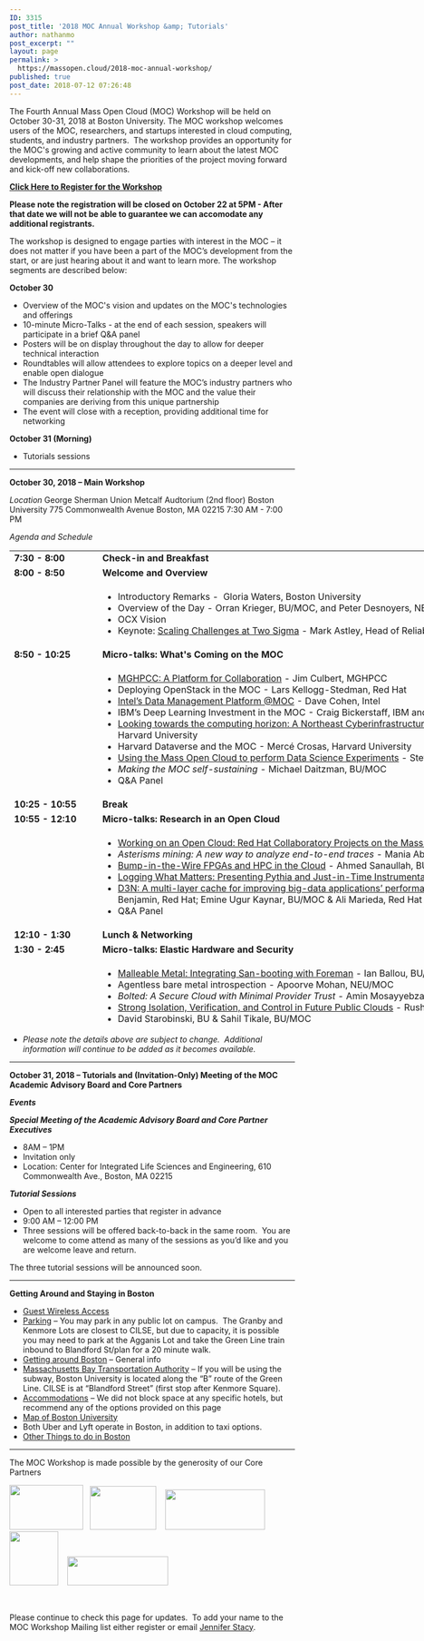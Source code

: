 ```yaml
---
ID: 3315
post_title: '2018 MOC Annual Workshop &amp; Tutorials'
author: nathanmo
post_excerpt: ""
layout: page
permalink: >
  https://massopen.cloud/2018-moc-annual-workshop/
published: true
post_date: 2018-07-12 07:26:48
---
```

<p class="entry-header">The Fourth Annual Mass Open Cloud (MOC) Workshop will be held on October 30-31, 2018 at Boston University. The MOC workshop welcomes users of the MOC, researchers, and startups interested in cloud computing, students, and industry partners.  The workshop provides an opportunity for the MOC's growing and active community to learn about the latest MOC developments, and help shape the priorities of the project moving forward and kick-off new collaborations.</p>
<span style="color: #0000ff"><strong><a href="https://goo.gl/forms/Odoo53AIpieStTBx2">Click Here to Register for the Workshop</a></strong></span>

<span style="font-weight: 400"><strong>Please note the registration will be closed on October 22 at 5PM - After that date we will not be able to guarantee we can accomodate any additional registrants.</strong></span>

<span style="font-weight: 400">The workshop is designed to engage parties with interest in the MOC – it does not matter if you have been a part of the MOC’s development from the start, or are just hearing about it and want to learn more. The workshop segments are described below:</span>

<b>October 30</b>
<ul>
 	<li style="font-weight: 400"><span style="font-weight: 400">Overview of the MOC's vision and updates on the MOC's technologies and offerings</span></li>
 	<li style="font-weight: 400"><span style="font-weight: 400">10-minute Micro-Talks - at the end of each session, speakers will participate in a brief Q&amp;A panel </span></li>
 	<li style="font-weight: 400"><span style="font-weight: 400">Posters will be on display throughout the day to allow for deeper technical interaction</span></li>
 	<li style="font-weight: 400"><span style="font-weight: 400">Roundtables will allow attendees to explore topics on a deeper level and enable open dialogue</span></li>
 	<li style="font-weight: 400"><span style="font-weight: 400">The Industry Partner Panel will feature the MOC’s industry partners who will discuss their relationship with the MOC and the value their companies are deriving from this unique partnership</span></li>
 	<li style="font-weight: 400"><span style="font-weight: 400">The event will close with a reception, providing additional time for networking</span></li>
</ul>
<b>October 31 (Morning)</b>
<ul>
 	<li style="font-weight: 400"><span style="font-weight: 400">Tutorials sessions </span></li>
</ul>

<hr />

<strong>October 30, 2018 – Main Workshop</strong>

<em>Location</em>
George Sherman Union
Metcalf Audtorium (2nd floor)
Boston University
775 Commonwealth Avenue
Boston, MA 02215
7:30 AM - 7:00 PM

<em>Agenda and Schedule </em>
<table style="width: 1184px;height: 837px">
<tbody>
<tr style="height: 18px">
<td style="width: 141.778px;height: 18px"><strong>7:30 - 8:00 </strong></td>
<td style="width: 1027.11px;height: 18px"><strong>Check-in and Breakfast </strong></td>
</tr>
<tr style="height: 18px">
<td style="width: 141.778px;height: 18px"><strong>8:00 - 8:50 </strong><strong>
</strong></td>
<td style="width: 1027.11px;height: 18px"><strong>Welcome and Overview</strong></td>
</tr>
<tr style="height: 72px">
<td style="width: 141.778px;height: 72px"><strong> </strong></td>
<td style="width: 1027.11px;height: 72px">
<ul>
 	<li>Introductory Remarks -  Gloria Waters, Boston University</li>
 	<li>Overview of the Day - Orran Krieger, BU/MOC, and Peter Desnoyers, NEU/MOC</li>
 	<li>OCX Vision</li>
 	<li>Keynote: <a href="https://massopen.cloud/wp-content/uploads/2018/10/Astley-Abstract-and-Bio.pdf">Scaling Challenges at Two Sigma</a> - Mark Astley, Head of Reliability Engineering, Two Sigma Investments</li>
</ul>
</td>
</tr>
<tr style="height: 18px">
<td style="width: 141.778px;height: 18px"><strong>8:50 - 10:25 </strong></td>
<td style="width: 1027.11px;height: 18px"><b>Micro-talks: What's Coming on the MOC</b></td>
</tr>
<tr style="height: 173px">
<td style="width: 141.778px;height: 173px"><strong> </strong></td>
<td style="width: 1027.11px;height: 173px">
<ul>
 	<li><a href="https://massopen.cloud/wp-content/uploads/2018/10/Culbert-Abstract-and-Bio.pdf">MGHPCC: A Platform for Collaboration</a> - Jim Culbert, MGHPCC</li>
 	<li>Deploying OpenStack in the MOC - Lars Kellogg-Stedman, Red Hat</li>
 	<li><a href="https://massopen.cloud/wp-content/uploads/2018/10/Abstract-and-Bio.pdf">Intel’s Data Management Platform @MOC</a> - Dave Cohen, Intel</li>
 	<li>IBM’s Deep Learning Investment in the MOC - Craig Bickerstaff, IBM and Greg Wallace, IBM</li>
 	<li><a href="https://massopen.cloud/wp-content/uploads/2018/10/Gilmore-and-Yokel-Abstract-and-Bio.pdf">Looking towards the computing horizon: A Northeast Cyberinfrastructure Lab</a> - Wayne Gilmore, Boston University &amp; Scott Yokel, Harvard University</li>
 	<li>Harvard Dataverse and the MOC - Mercé Crosas, Harvard University</li>
 	<li><a href="https://massopen.cloud/wp-content/uploads/2018/10/Huels-Abstract-and-bio.pdf">Using the Mass Open Cloud to perform Data Science Experiments</a> - Steven Huels, Red Hat</li>
 	<li><em>Making the MOC self-sustaining</em> - Michael Daitzman, BU/MOC</li>
 	<li>Q&amp;A Panel</li>
</ul>
</td>
</tr>
<tr style="height: 18px">
<td style="width: 141.778px;height: 18px"><strong>10:25 - 10:55 </strong></td>
<td style="width: 1027.11px;height: 18px"><b>Break</b></td>
</tr>
<tr style="height: 18px">
<td style="width: 141.778px;height: 18px"><strong>10:55 - 12:10</strong></td>
<td style="width: 1027.11px;height: 18px"><b>Micro-talks: Research in an Open Cloud</b></td>
</tr>
<tr style="height: 173px">
<td style="width: 141.778px;height: 163px"><strong> </strong></td>
<td style="width: 1027.11px;height: 163px">
<ul>
 	<li><a href="https://massopen.cloud/wp-content/uploads/2018/10/Brock-Abstract-and-Bio.pdf">Working on an Open Cloud: Red Hat Collaboratory Projects on the Mass Open Cloud</a> - Hugh Brock, Red Hat</li>
 	<li><em>Asterisms mining: A new way to analyze end-to-end traces</em> - Mania Abdi, NEU/MOC &amp; Golsana Ghaemi, BU/MOC</li>
 	<li><a href="https://massopen.cloud/wp-content/uploads/2018/10/Sanaullah-Abstract-and-Bio.pdf">Bump-in-the-Wire FPGAs and HPC in the Cloud</a> <em>-</em> Ahmed Sanaullah, BU</li>
 	<li><a href="https://massopen.cloud/wp-content/uploads/2018/10/Ates-and-Sturmann-Abstract-and-Bio.pdf">Logging What Matters: Presenting Pythia and Just-in-Time Instrumentation</a> - Emre Ates, BU &amp; Lily Sturmann, BU/Red Hat</li>
 	<li><a href="https://massopen.cloud/wp-content/uploads/2018/10/Benjamin-Kaynar-and-Maredia-Abstract-and-Bio.pdf">D3N: A multi-layer cache for improving big-data applications’ performance in data centers with imbalanced networks</a><em>- </em>Matt Benjamin, Red Hat; Emine Ugur Kaynar, BU/MOC &amp; Ali Marieda, Red Hat</li>
 	<li>Q&amp;A Panel</li>
</ul>
</td>
</tr>
<tr style="height: 18px">
<td style="width: 141.778px;height: 18px"><strong>12:10 - 1:30 </strong></td>
<td style="width: 1027.11px;height: 18px"><strong>Lunch &amp; Networking</strong></td>
</tr>
<tr style="height: 18px">
<td style="width: 141.778px;height: 18px"><strong>1:30 - 2:45 </strong></td>
<td style="width: 1027.11px;height: 18px"><strong>Micro-talks: Elastic Hardware and Security</strong></td>
</tr>
<tr style="height: 18px">
<td style="width: 141.778px;height: 18px"><strong> </strong></td>
<td style="width: 1027.11px;height: 18px">
<ul>
 	<li><a href="https://massopen.cloud/wp-content/uploads/2018/10/Ballou-Abstract-and-Bio.pdf">Malleable Metal: Integrating San-booting with Foreman</a> - Ian Ballou, BU/MOC</li>
 	<li>Agentless bare metal introspection - Apoorve Mohan, NEU/MOC</li>
 	<li><em>Bolted: A Secure Cloud with Minimal Provider Trust</em> - Amin Mosayyebzadeh, BU/MOC &amp; Nabil Schear, MIT Lincoln Labs</li>
 	<li><a href="https://massopen.cloud/wp-content/uploads/2018/10/Patel-Abstract-and-Bio.pdf">Strong Isolation, Verification, and Control in Future Public Clouds</a> - Rushi Patel, BU</li>
 	<li>David Starobinski, BU &amp; Sahil Tikale, BU/MOC</li>
 	<li>Q&amp;A Panel</li>
</ul>
</td>
</tr>
<tr style="height: 18px">
<td style="width: 141.778px;height: 18px"><strong>2:45 - 3:50 </strong></td>
<td style="width: 1027.11px;height: 18px"><strong>Micro-talks: Research on an Open Cloud</strong></td>
</tr>
<tr style="height: 135px">
<td style="width: 141.778px;height: 135px"><strong> </strong></td>
<td style="width: 1027.11px;height: 135px">
<ul>
 	<li><a href="https://massopen.cloud/wp-content/uploads/2018/10/McPherson-and-Pienaar-Abstract-and-Bio-1.pdf">Medical Image Processing on the MOC with ChRIS and OpenShift </a>- Dan McPherson, Red Hat &amp; Rudolph Pienaar, Boston Children's Hospital</li>
 	<li><a href="https://massopen.cloud/wp-content/uploads/2018/10/Getchell-Abstract-and-Bio.pdf">Secure Multi-Party Computing in the Cloud</a> - Ben Getchell, BU</li>
 	<li><a href="https://massopen.cloud/wp-content/uploads/2018/10/Unger-Abstract-and-Bio.pdf">FaaS: Think Outside the Container </a>- Tommy Unger, BU</li>
 	<li><em>A demonstration of adapting HW to SW needs for network workloads</em> - Han Dong, BU</li>
 	<li><a href="https://massopen.cloud/wp-content/uploads/2018/10/UKL__A_Unikernel_based_on_Linux.pdf">A Unikernal based on Linux</a> - Ali Raza, BU &amp; Parul Sohal, BU</li>
 	<li>Q&amp;A Panel</li>
</ul>
</td>
</tr>
<tr style="height: 18px">
<td style="width: 141.778px;height: 18px"><strong>3:50 - 4:20</strong></td>
<td style="width: 1027.11px;height: 18px"><strong>Break</strong></td>
</tr>
<tr style="height: 18px">
<td style="width: 141.778px;height: 18px"><strong>4:20 - 5:20 </strong></td>
<td style="width: 1027.11px;height: 18px"><strong>Roundtables</strong></td>
</tr>
<tr style="height: 42px">
<td style="width: 141.778px;height: 42px"><strong> </strong></td>
<td style="width: 1027.11px;height: 42px">
<ul>
 	<li>Roundtables TBA</li>
</ul>
</td>
</tr>
<tr style="height: 18px">
<td style="width: 141.778px;height: 18px"><strong>5:20 - 5:40</strong></td>
<td style="width: 1027.11px;height: 18px"><strong>Roundtable Report Outs</strong></td>
</tr>
<tr style="height: 18px">
<td style="width: 141.778px;height: 18px"><strong>5:40 - 5:50</strong></td>
<td style="width: 1027.11px;height: 18px"><strong>Closing Remarks</strong></td>
</tr>
<tr style="height: 18px">
<td style="width: 141.778px;height: 18px"><strong>5:50 - 7:00</strong></td>
<td style="width: 1027.11px;height: 18px"><strong>Reception</strong></td>
</tr>
</tbody>
</table>
<ul>
 	<li><em>Please note the details above are subject to change.  Additional information will continue to be added as it becomes available.</em></li>
</ul>

<hr />

<strong>October 31, 2018 – Tutorials and (Invitation-Only) Meeting of the MOC Academic Advisory Board and Core Partners</strong>

<strong><em>Events</em></strong>

<strong><em>Special Meeting of the Academic Advisory Board and Core Partner Executives</em></strong>
<ul>
 	<li>8AM – 1PM</li>
 	<li>Invitation only</li>
 	<li>Location: Center for Integrated Life Sciences and Engineering, 610 Commonwealth Ave., Boston, MA 02215</li>
</ul>
<strong><em>Tutorial Sessions</em> </strong>
<ul>
 	<li>Open to all interested parties that register in advance</li>
 	<li>9:00 AM – 12:00 PM</li>
 	<li>Three sessions will be offered back-to-back in the same room.  You are welcome to come attend as many of the sessions as you’d like and you are welcome leave and return.</li>
</ul>
The three tutorial sessions will be announced soon.

<hr />

<strong>Getting Around and Staying in Boston
</strong>
<ul>
 	<li><a href="https://www.bu.edu/tech/services/support/networks/wireless/guest/">Guest Wireless Access</a></li>
 	<li><a href="https://www.bu.edu/parking/lots-locations/family-guests-and-visitor-parking/">Parking</a> – You may park in any public lot on campus.  The Granby and Kenmore Lots are closest to CILSE, but due to capacity, it is possible you may need to park at the Agganis Lot and take the Green Line train inbound to Blandford St/plan for a 20 minute walk.</li>
 	<li><a href="http://www.bu.edu/admissions/student-life/city-of-boston/transportation/">Getting around Boston</a> – General info</li>
 	<li><a href="http://www.mbta.com/">Massachusetts Bay Transportation Authority</a> – If you will be using the subway, Boston University is located along the “B” route of the Green Line. CILSE is at “Blandford Street” (first stop after Kenmore Square).</li>
 	<li><a href="http://www.bu.edu/alumni/benefits-resources/travel/#hotels">Accommodations</a> – We did not block space at any specific hotels, but recommend any of the options provided on this page</li>
 	<li><a href="http://www.bu.edu/maps/">Map of Boston University</a></li>
 	<li>Both Uber and Lyft operate in Boston, in addition to taxi options.</li>
 	<li><a href="http://www.bu.edu/admissions/student-life/city-of-boston/">Other Things to do in Boston</a></li>
</ul>

<hr />

The MOC Workshop is made possible by the generosity of our Core Partners

<img class="alignnone wp-image-781" src="https://massopen.cloud/wp-content/uploads/2016/03/cisco-logo-3-300x182.jpg" alt="" width="130" height="79" />   <img class="alignnone wp-image-780" src="https://massopen.cloud/wp-content/uploads/2016/03/293px-Intel-logo.svg.png" alt="" width="117" height="77" />    <img class="alignnone wp-image-3204" src="https://massopen.cloud/wp-content/uploads/2016/03/na_logo_hrz_2c_rgb_lrg1-300x120.jpg" alt="" width="176" height="71" />   <img class="alignnone wp-image-787" src="https://massopen.cloud/wp-content/uploads/2016/03/redhat-logo-273x300.jpg" alt="" width="86" height="95" />    <img class="alignnone wp-image-785" src="https://massopen.cloud/wp-content/uploads/2016/03/TwoSigma-636x183-300x86.png" alt="" width="178" height="51" />

&nbsp;

Please continue to check this page for updates.  To add your name to the MOC Workshop Mailing list either register or email <a href="jstacy@bu.edu">Jennifer Stacy</a>.